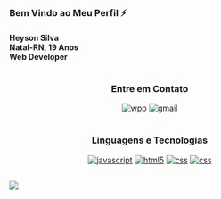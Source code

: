### Bem Vindo ao Meu Perfil ⚡ 
#### Heyson Silva <br> Natal-RN, 19 Anos <br> Web Developer
#
### <center> Entre em Contato </center>
<center>

[![wpp](https://img.shields.io/badge/WhatsApp-25D366?style=for-the-badge&logo=whatsapp&logoColor=white)](wa.link/ju5q3v)
[![gmail](https://img.shields.io/badge/Gmail-D14836?style=for-the-badge&logo=gmail&logoColor=white)](heysonsilva98@gmail.com)

</center>

#
### <center> Linguagens e Tecnologias </center>

<center>

[![javascript](https://img.shields.io/badge/JavaScript-323330?style=for-the-badge&logo=javascript&logoColor=F7DF1E)]()
[![html5](https://img.shields.io/badge/HTML5-E34F26?style=for-the-badge&logo=html5&logoColor=white)]()
[![css](https://img.shields.io/badge/CSS3-1572B6?style=for-the-badge&logo=css3&logoColor=white)]()
[![css](https://img.shields.io/badge/React-20232A?style=for-the-badge&logo=react&logoColor=61DAFB)]()
</center>

##
<img src="https://github-readme-stats.vercel.app/api/top-langs/?username=nextzeera&theme=blue-green">

